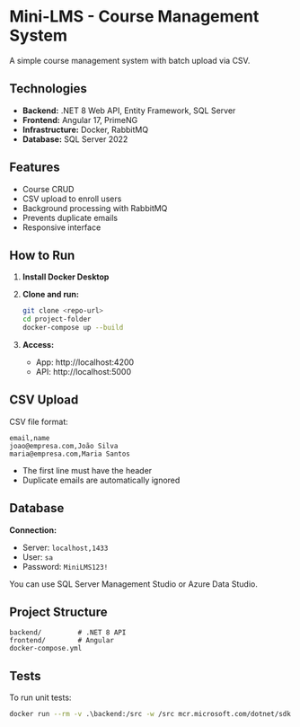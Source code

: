 
# Mini-LMS - Course Management System

A simple course management system with batch upload via CSV.

## Technologies

- **Backend:** .NET 8 Web API, Entity Framework, SQL Server
- **Frontend:** Angular 17, PrimeNG
- **Infrastructure:** Docker, RabbitMQ
- **Database:** SQL Server 2022

## Features

- Course CRUD
- CSV upload to enroll users
- Background processing with RabbitMQ
- Prevents duplicate emails
- Responsive interface

## How to Run

1. **Install Docker Desktop**

2. **Clone and run:**
   ```bash
   git clone <repo-url>
   cd project-folder
   docker-compose up --build
   ```

3. **Access:**
   - App: http://localhost:4200
   - API: http://localhost:5000

## CSV Upload

CSV file format:
```csv
email,name
joao@empresa.com,João Silva
maria@empresa.com,Maria Santos
```

- The first line must have the header
- Duplicate emails are automatically ignored

## Database

**Connection:**
- Server: `localhost,1433`
- User: `sa`
- Password: `MiniLMS123!`

You can use SQL Server Management Studio or Azure Data Studio.

## Project Structure

```
backend/         # .NET 8 API
frontend/        # Angular
docker-compose.yml
```

## Tests

To run unit tests:
```bash
docker run --rm -v .\backend:/src -w /src mcr.microsoft.com/dotnet/sdk:8.0 dotnet test tests/MiniLMS.Tests/MiniLMS.Tests.csproj
```
